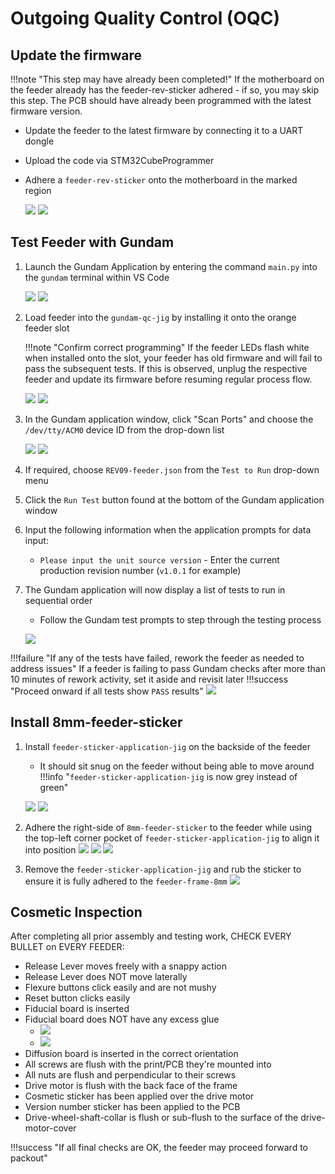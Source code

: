 # Outgoing Quality Control (OQC)


## Update the firmware
!!!note "This step may have already been completed!" 
	If the motherboard on the feeder already has the feeder-rev-sticker adhered - if so, you may skip this step. The PCB should have already been programmed with the latest firmware version.
	
* Update the feeder to the latest firmware by connecting it to a UART dongle 
* Upload the code via STM32CubeProgrammer
* Adhere a `feeder-rev-sticker` onto the motherboard in the marked region

 	 ![](img/sticker-12.PNG)
 	 ![](img/sticker-9.JPG)

## Test Feeder with Gundam

1. Launch the Gundam Application by entering the command `main.py` into the `gundam` terminal within VS Code

  	![](img/oqc-1.JPG)
  	![](img/oqc-37.JPG)

2. Load feeder into the `gundam-qc-jig` by installing it onto the orange feeder slot

	!!!note "Confirm correct programming"
		If the feeder LEDs flash white when installed onto the slot, your feeder has old firmware and will fail to pass the subsequent tests. If this is observed, unplug the respective feeder and update its firmware before resuming regular process flow. 

  	![](img/oqc-29.JPG)
  	![](img/oqc-28.JPG)

3. In the Gundam application window, click "Scan Ports" and choose the `/dev/tty/ACM0` device ID from the drop-down list
 
  	![](img/oqc-34.JPG)
  	![](img/oqc-33.JPG)
  	
4. If required, choose `REV09-feeder.json` from the `Test to Run` drop-down menu
5. Click the `Run Test` button found at the bottom of the Gundam application window
6. Input the following information when the application prompts for data input:
	* `Please input the unit source version` - Enter the current production revision number (`v1.0.1` for example)
7. The Gundam application will now display a list of tests to run in sequential order
 	* Follow the Gundam test prompts to step through the testing process

  	![](img/oqc-27.JPG)

!!!failure "If any of the tests have failed, rework the feeder as needed to address issues"
	If a feeder is failing to pass Gundam checks after more than 10 minutes of rework activity, set it aside and revisit later
!!!success "Proceed onward if all tests show `PASS` results" 
	  	![](img/oqc-8.JPG)

## Install 8mm-feeder-sticker
1. Install `feeder-sticker-application-jig` on the backside of the feeder
	* It should sit snug on the feeder without being able to move around
	!!!info "`feeder-sticker-application-jig` is now grey instead of green"

     ![](img/sticker-1.JPG)
     ![](img/sticker-2.JPG)
2. Adhere the right-side of `8mm-feeder-sticker` to the feeder while using the top-left corner pocket of `feeder-sticker-application-jig` to align it into position
     ![](img/sticker-3.JPG)
     ![](img/sticker-4.JPG)
	  ![](img/sticker-5.JPG)
	  
3. Remove the `feeder-sticker-application-jig` and rub the sticker to ensure it is fully adhered to the `feeder-frame-8mm`
	  ![](img/sticker-6.JPG)
	  
## Cosmetic Inspection
After completing all prior assembly and testing work, CHECK EVERY BULLET on EVERY FEEDER:

* Release Lever moves freely with a snappy action
* Release Lever does NOT move laterally
* Flexure buttons click easily and are not mushy
* Reset button clicks easily
* Fiducial board is inserted
* Fiducial board does NOT have any excess glue
    * ![](img/fid-bad-glue-1.jpg)
    * ![](img/fid-bad-glue-2.jpg)
* Diffusion board is inserted in the correct orientation
* All screws are flush with the print/PCB they're mounted into
* All nuts are flush and perpendicular to their screws
* Drive motor is flush with the back face of the frame
* Cosmetic sticker has been applied over the drive motor
* Version number sticker has been applied to the PCB
* Drive-wheel-shaft-collar is flush or sub-flush to the surface of the drive-motor-cover

!!!success "If all final checks are OK, the feeder may proceed forward to packout"